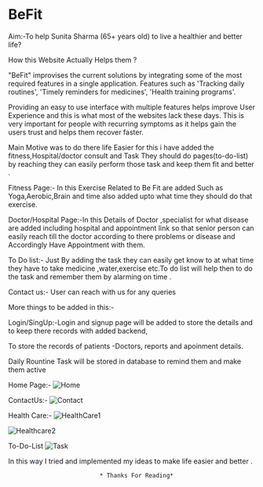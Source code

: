 # BeFit
Aim:-To help Sunita Sharma (65+ years
old) to live a healthier and better life?

How this Website Actually Helps them ?

"BeFit" improvises the current solutions by integrating some of the most required features in a single application. Features such as 'Tracking daily routines', 'Timely reminders for medicines', 'Health training programs'.

Providing an easy to use interface with multiple features helps improve User Experience and this is what most of the websites lack these days. This is very important for people with recurring symptoms as it helps gain the users trust and helps them recover faster.

Main Motive was to do there life Easier for this i have added the fitness,Hospital/doctor consult and Task They should do pages(to-do-list) by reaching they can easily perform those task and keep them fit and better .

Fitness Page:- In this Exercise Related to Be Fit are added Such as Yoga,Aerobic,Brain and time also added upto what time they should do that exercise.

Doctor/Hospital Page:-In this Details of Doctor ,specialist for what disease are added including hospital and appointment link  so that senior person can easily reach till the doctor according to there problems or disease and  Accordingly Have Appointment with them.

To Do list:- Just By adding the task they can easily get know to at what time they have to take medicine ,water,exercise etc.To do list will help then to do the task and remember them by alarming on time .

Contact us:- User can reach with us for any queries 

More things to be added in this:-

Login/SingUp:-Login and signup page will be added to store the details and to keep there records with added backend,

To store the records of patients -Doctors, reports and apoinment details.

Daily Rountine Task will be stored in database to remind them and make them active

Home Page:-
![Home](https://user-images.githubusercontent.com/85235589/188233523-e43ccf6c-8eab-4bd7-9d5b-7327264d00f8.jpg)

ContactUs:-
![Contact](https://user-images.githubusercontent.com/85235589/188236202-45afff17-b39d-43c9-a0ec-4bc6b719a23c.jpg)

Health Care:-
![HealthCare1](https://user-images.githubusercontent.com/85235589/188236216-2175907c-f9bd-484c-ba17-c072bdbd4bdc.jpg)

![Healthcare2](https://user-images.githubusercontent.com/85235589/188236222-829ee0b2-24ae-41d3-a3fa-e30d0c6ed17c.jpg)

To-Do-List
![Task](https://user-images.githubusercontent.com/85235589/188236272-10f1ad42-ef87-447b-8fcd-bf80160982ce.jpg)

In this way I tried and implemented my ideas to make life easier and better .


                              * Thanks For Reading*
